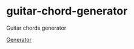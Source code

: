 # guitar-chord-generator
Guitar chords generator

[Generator](https://skopylov58.github.io/guitar-chord-generator/public/chords.html)
